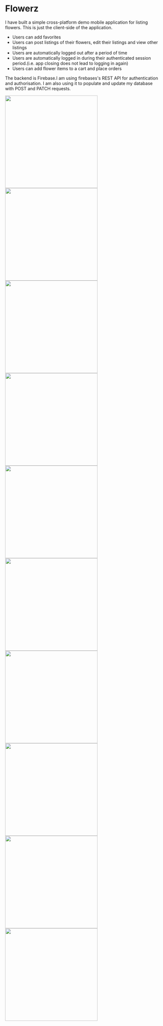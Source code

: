 # Flowerz

I have built a simple cross-platform demo mobile application for listing flowers. This is just the client-side of the application. 

* Users can add favorites
* Users can post listings of their flowers, edit their listings and view other listings
* Users are automatically logged out after a period of time
* Users are automatically logged in during their authenticated session period.(i.e. app closing does not lead to logging in again)
* Users can add flower items to a cart and place orders

The backend is Firebase.I am using firebases's REST API for authentication and authorisation.
I am also using it to populate and update my database with POST and PATCH requests.



<div class="banner">
<div class="inline-block">
<img src="screenshots/Screenshot_1601381258.png" width="300">

</div>
<div class="inline-block">
<img src="screenshots/Screenshot_1601381266.png" width="300">

</div>
<div class="inline-block">
<img src="screenshots/Screenshot_1601382324.png" width="300">

</div>
<div class="inline-block">
<img src="screenshots/Screenshot_1601382341.png" width="300">

</div>
<div class="inline-block">
<img src="screenshots/Screenshot_1601382350.png" width="300">

</div>
<div class="inline-block">
  <img src="screenshots/Screenshot_1601382374.png" width="300">
</div>
<div class="inline-block">
<img src="screenshots/Screenshot_1601382381.png" width="300">  
</div>
<div class="inline-block">
<img src="screenshots/Screenshot_1601382684.png" width="300">  
</div>
<div class="inline-block">
<img src="screenshots/Screenshot_1601382764.png" width="300">  
</div>
<div class="inline-block">
<img src="screenshots/Screenshot_1601382856.png" width="300"> 
</div>
</div>








